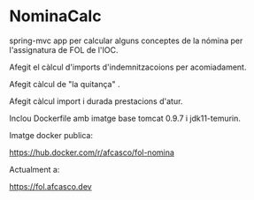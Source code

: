 # NominaCalc

spring-mvc app per calcular alguns conceptes de la nómina per l'assignatura de FOL
de l'IOC.

Afegit el càlcul d'imports d'indemnitzacoions per acomiadament.

Afegit càlcul de "la quitança" .

Afegit càlcul import i durada prestacions d'atur.

Inclou Dockerfile amb imatge base tomcat 0.9.7 i jdk11-temurin.

Imatge docker publica:

https://hub.docker.com/r/afcasco/fol-nomina

Actualment a: 

https://fol.afcasco.dev
